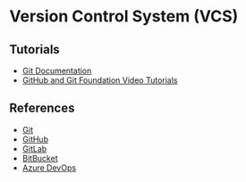 Version Control System (VCS)
=============================

Tutorials
----------
- [Git Documentation](https://git-scm.com/docs)
- [GitHub and Git Foundation Video Tutorials](https://www.youtube.com/watch?v=HwrPhOp6-aM&list=PL0lo9MOBetEHhfG9vJzVCTiDYcbhAiEqL)

References
-----------
- [Git](https://git-scm.com/)
- [GitHub](https://github.com/)
- [GitLab](http://gitlab.com/)
- [BitBucket](https://bitbucket.org/)
- [Azure DevOps](https://azure.microsoft.com/en-us/services/devops/?nav=min)
